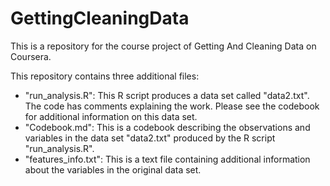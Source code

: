 # GettingCleaningData
This is a repository for the course project of Getting And Cleaning Data on Coursera.

This repository contains three additional files:
- "run_analysis.R": This R script produces a data set called "data2.txt". The code has comments explaining the work. Please see the codebook for additional information on this data set.
- "Codebook.md": This is a codebook describing the observations and variables in the data set "data2.txt" produced by the R script "run_analysis.R".
- "features_info.txt": This is a text file containing additional information about the variables in the original data set.